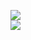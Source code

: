 [![](https://img.shields.io/badge/Made%20With-Github%20Spray-lightgrey.svg?style=for-the-badge&logo=github)](https://github.com/Annihil/github-spray#2202)  
[![](https://i.imgur.com/2DrTn0Z.gif)](https://github.com/Annihil/github-spray)